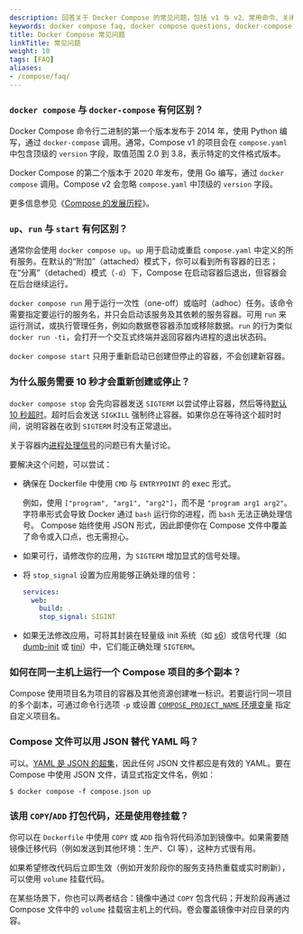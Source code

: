 ```yaml
---
description: 回答关于 Docker Compose 的常见问题，包括 v1 与 v2、常用命令、关闭行为与开发环境等。
keywords: docker compose faq, docker compose questions, docker-compose vs docker compose, docker compose json, docker compose stop delay, run multiple docker compose
title: Docker Compose 常见问题
linkTitle: 常见问题
weight: 10
tags: [FAQ]
aliases:
- /compose/faq/
---
```


### `docker compose` 与 `docker-compose` 有何区别？

Docker Compose 命令行二进制的第一个版本发布于 2014 年，使用 Python 编写，通过 `docker-compose` 调用。通常，Compose v1 的项目会在 `compose.yaml` 中包含顶级的 `version` 字段，取值范围 2.0 到 3.8，表示特定的文件格式版本。

Docker Compose 的第二个版本于 2020 年发布，使用 Go 编写，通过 `docker compose` 调用。Compose v2 会忽略 `compose.yaml` 中顶级的 `version` 字段。

更多信息参见《[Compose 的发展历程](/manuals/compose/intro/history.md)》。

### `up`、`run` 与 `start` 有何区别？

通常你会使用 `docker compose up`。`up` 用于启动或重启 `compose.yaml` 中定义的所有服务。在默认的“附加”（attached）模式下，你可以看到所有容器的日志；在“分离”（detached）模式（`-d`）下，Compose 在启动容器后退出，但容器会在后台继续运行。

`docker compose run` 用于运行一次性（one-off）或临时（adhoc）任务。该命令需要指定要运行的服务名，并只会启动该服务及其依赖的服务容器。可用 `run` 来运行测试，或执行管理任务，例如向数据卷容器添加或移除数据。`run` 的行为类似 `docker run -ti`，会打开一个交互式终端并返回容器内进程的退出状态码。

`docker compose start` 只用于重新启动已创建但停止的容器，不会创建新容器。

### 为什么服务需要 10 秒才会重新创建或停止？

`docker compose stop` 会先向容器发送 `SIGTERM` 以尝试停止容器，然后等待[默认 10 秒超时](/reference/cli/docker/compose/stop.md)。超时后会发送 `SIGKILL` 强制终止容器。如果你总在等待这个超时时间，说明容器在收到 `SIGTERM` 时没有正常退出。

关于容器内[进程处理信号](https://medium.com/@gchudnov/trapping-signals-in-docker-containers-7a57fdda7d86)的问题已有大量讨论。

要解决这个问题，可以尝试：

- 确保在 Dockerfile 中使用 `CMD` 与 `ENTRYPOINT` 的 exec 形式。

  例如，使用 `["program", "arg1", "arg2"]`，而不是 `"program arg1 arg2"`。
  字符串形式会导致 Docker 通过 `bash` 运行你的进程，而 `bash` 无法正确处理信号。
  Compose 始终使用 JSON 形式，因此即便你在 Compose 文件中覆盖了命令或入口点，也无需担心。

- 如果可行，请修改你的应用，为 `SIGTERM` 增加显式的信号处理。

- 将 `stop_signal` 设置为应用能够正确处理的信号：

  ```yaml
  services:
    web:
      build: .
      stop_signal: SIGINT
  ```

- 如果无法修改应用，可将其封装在轻量级 init 系统（如 [s6](https://skarnet.org/software/s6/)）或信号代理（如 [dumb-init](https://github.com/Yelp/dumb-init) 或 [tini](https://github.com/krallin/tini)）中，它们能正确处理 `SIGTERM`。

### 如何在同一主机上运行一个 Compose 项目的多个副本？

Compose 使用项目名为项目的容器及其他资源创建唯一标识。若要运行同一项目的多个副本，可通过命令行选项 `-p` 或设置 [`COMPOSE_PROJECT_NAME` 环境变量](/manuals/compose/how-tos/environment-variables/envvars.md#compose_project_name) 指定自定义项目名。

### Compose 文件可以用 JSON 替代 YAML 吗？

可以。[YAML 是 JSON 的超集](https://stackoverflow.com/a/1729545/444646)，因此任何 JSON 文件都应是有效的 YAML。要在 Compose 中使用 JSON 文件，请显式指定文件名，例如：

```console
$ docker compose -f compose.json up
```

### 该用 `COPY`/`ADD` 打包代码，还是使用卷挂载？

你可以在 `Dockerfile` 中使用 `COPY` 或 `ADD` 指令将代码添加到镜像中。如果需要随镜像迁移代码（例如发送到其他环境：生产、CI 等），这种方式很有用。

如果希望修改代码后立即生效（例如开发阶段你的服务支持热重载或实时刷新），可以使用 `volume` 挂载代码。

在某些场景下，你也可以两者结合：镜像中通过 `COPY` 包含代码；开发阶段再通过 Compose 文件中的 `volume` 挂载宿主机上的代码。卷会覆盖镜像中对应目录的内容。
